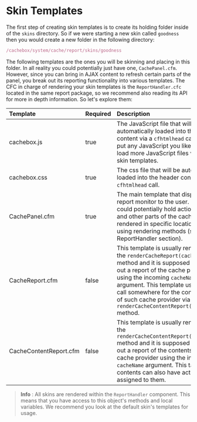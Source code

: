 # Skin Templates

The first step of creating skin templates is to create its holding folder inside of the `skins` directory. So if we were starting a new skin called `goodness` then you would create a new folder in the following directory:

```javascript
/cachebox/system/cache/report/skins/goodness
```

The following templates are the ones you will be skinning and placing in this folder. In all reality you could potentially just have one, `CachePanel.cfm`. However, since you can bring in AJAX content to refresh certain parts of the panel, you break out its reporting functionality into various templates. The CFC in charge of rendering your skin templates is the `ReportHandler.cfc` located in the same report package, so we recommend also reading its API for more in depth information. So let's explore them:

| Template | Required | Description |
| :--- | :--- | :--- |
| cachebox.js | true | The JavaScript file that will be automatically loaded into the header content via a `cfhtmlhead` call. You can put any JavaScript you like here or load more JavaScript files via your skin templates. |
| cachebox.css | true | The css file that will be automatically loaded into the header content via a `cfhtmlhead` call. |
| CachePanel.cfm | true | The main template that displays the report monitor to the user. This skin could potentially hold action buttons and other parts of the cache report rendered in specific locations by using rendering methods \(see ReportHandler section\). |
| CacheReport.cfm | false | This template is usually rendered via the `renderCacheReport(cacheName)` method and it is supposed to render out a report of the cache provider using the incoming `cacheName` argument. This template usually has a call somewhere for the content report of such cache provider via the `renderCacheContentReport(cacheName)` method. |
| CacheContentReport.cfm | false | This template is usually rendered via the `renderCacheContentReport(cacheName)` method and it is supposed to render out a report of the contents of the cache provider using the incoming `cacheName` argument. This table of contents can also have action buttons assigned to them. |

> **Info** : All skins are rendered within the `ReportHandler` component. This means that you have access to this object's methods and local variables. We recommend you look at the default skin's templates for usage.

